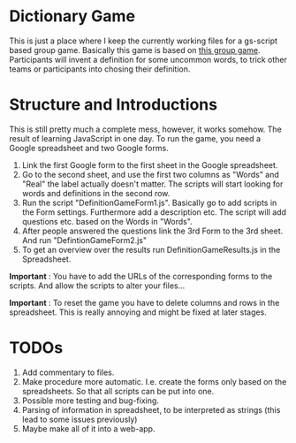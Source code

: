 # Dictionary Game
This is just a place where I keep the currently working files for a gs-script
based group game.
Basically this game is based on [this group game][1]. Participants will invent
a definition for some uncommon words, to trick other teams or participants
into chosing their definition.

# Structure and Introductions
This is still pretty much a complete mess, however, it works somehow. The
result of learning JavaScript in one day.
To run the game, you need a Google spreadsheet and two Google forms.
1. Link the first Google form to the first sheet in the Google spreadsheet.
2. Go to the second sheet, and use the first two columns as "Words" and "Real"
 the label actually doesn't matter. The scripts will start looking for words and definitions in the second row.
3. Run the script "DefinitionGameForm1.js". Basically go to add scripts in the Form settings. Furthermore add a description etc. The script will add questions etc. based on the Words in "Words".
4. After people answered the questions link the 3rd Form to the 3rd sheet. And run "DefintionGameForm2.js"
5. To get an overview over the results run DefinitionGameResults.js in the Spreadsheet.

**Important** : You have to add the URLs of the corresponding forms to the scripts. And allow the scripts to alter your files...

**Important** : To reset the game you have to delete columns and rows in the spreadsheet. This is really annoying and might be fixed at later stages.


# TODOs
1. Add commentary to files.
2. Make procedure more automatic. I.e. create the forms only based on the spreadsheets. So that all scripts can be put into one.
3. Possible more testing and bug-fixing.
4. Parsing of information in spreadsheet, to be interpreted as strings (this lead to some issues previously)
5. Maybe make all of it into a web-app.



[1]: http://www.greatgroupgames.com/the-dictionary-game.htm
